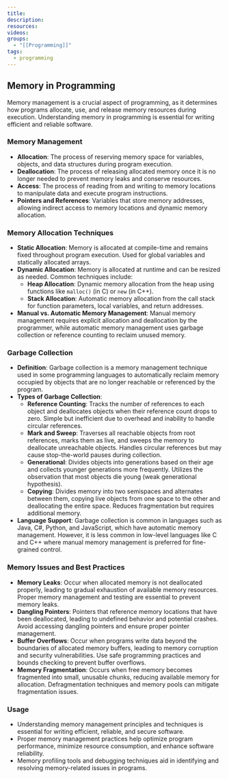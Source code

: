 ```yaml
---
title: 
description: 
resources: 
videos: 
groups:
  - "[[Programming]]"
tags:
  - programming
---
```

## Memory in Programming

Memory management is a crucial aspect of programming, as it determines how programs allocate, use, and release memory resources during execution. Understanding memory in programming is essential for writing efficient and reliable software.

### Memory Management

- **Allocation**: The process of reserving memory space for variables, objects, and data structures during program execution.
- **Deallocation**: The process of releasing allocated memory once it is no longer needed to prevent memory leaks and conserve resources.
- **Access**: The process of reading from and writing to memory locations to manipulate data and execute program instructions.
- **Pointers and References**: Variables that store memory addresses, allowing indirect access to memory locations and dynamic memory allocation.

### Memory Allocation Techniques

- **Static Allocation**: Memory is allocated at compile-time and remains fixed throughout program execution. Used for global variables and statically allocated arrays.
- **Dynamic Allocation**: Memory is allocated at runtime and can be resized as needed. Common techniques include:
  - **Heap Allocation**: Dynamic memory allocation from the heap using functions like `malloc()` (in C) or `new` (in C++).
  - **Stack Allocation**: Automatic memory allocation from the call stack for function parameters, local variables, and return addresses.
- **Manual vs. Automatic Memory Management**: Manual memory management requires explicit allocation and deallocation by the programmer, while automatic memory management uses garbage collection or reference counting to reclaim unused memory.

### Garbage Collection

- **Definition**: Garbage collection is a memory management technique used in some programming languages to automatically reclaim memory occupied by objects that are no longer reachable or referenced by the program.
- **Types of Garbage Collection**:
  - **Reference Counting**: Tracks the number of references to each object and deallocates objects when their reference count drops to zero. Simple but inefficient due to overhead and inability to handle circular references.
  - **Mark and Sweep**: Traverses all reachable objects from root references, marks them as live, and sweeps the memory to deallocate unreachable objects. Handles circular references but may cause stop-the-world pauses during collection.
  - **Generational**: Divides objects into generations based on their age and collects younger generations more frequently. Utilizes the observation that most objects die young (weak generational hypothesis).
  - **Copying**: Divides memory into two semispaces and alternates between them, copying live objects from one space to the other and deallocating the entire space. Reduces fragmentation but requires additional memory.
- **Language Support**: Garbage collection is common in languages such as Java, C#, Python, and JavaScript, which have automatic memory management. However, it is less common in low-level languages like C and C++ where manual memory management is preferred for fine-grained control.

### Memory Issues and Best Practices

- **Memory Leaks**: Occur when allocated memory is not deallocated properly, leading to gradual exhaustion of available memory resources. Proper memory management and testing are essential to prevent memory leaks.
- **Dangling Pointers**: Pointers that reference memory locations that have been deallocated, leading to undefined behavior and potential crashes. Avoid accessing dangling pointers and ensure proper pointer management.
- **Buffer Overflows**: Occur when programs write data beyond the boundaries of allocated memory buffers, leading to memory corruption and security vulnerabilities. Use safe programming practices and bounds checking to prevent buffer overflows.
- **Memory Fragmentation**: Occurs when free memory becomes fragmented into small, unusable chunks, reducing available memory for allocation. Defragmentation techniques and memory pools can mitigate fragmentation issues.

### Usage

- Understanding memory management principles and techniques is essential for writing efficient, reliable, and secure software.
- Proper memory management practices help optimize program performance, minimize resource consumption, and enhance software reliability.
- Memory profiling tools and debugging techniques aid in identifying and resolving memory-related issues in programs.
